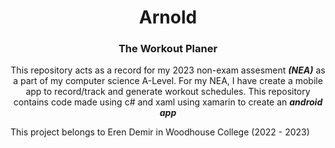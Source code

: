 <h1 align="center"> Arnold </h1>
<h3 align="center"> The Workout Planer </h3>

<p align="center">
This repository acts as a record for my 2023 non-exam assesment <b><i>(NEA)</i></b> as a part of my computer    science A-Level.
For my NEA, I have create a mobile app to record/track and generate workout schedules. 
This repository contains code made using c# and xaml using xamarin to create an <b><i>android app </i></b>
</p>

<footer> This project belongs to Eren Demir in Woodhouse College (2022 - 2023)</footer>
